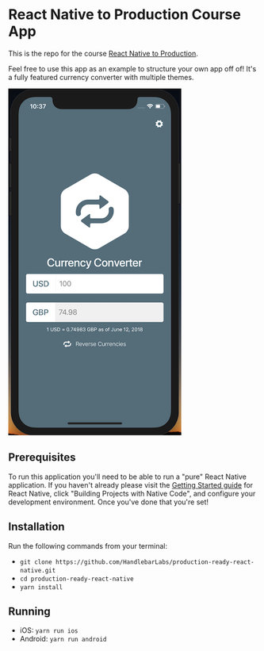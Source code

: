 # React Native to Production Course App

This is the repo for the course [React Native to Production](https://learn.handlebarlabs.com/p/learn-to-send-react-native-apps-to-production).

Feel free to use this app as an example to structure your own app off of! It's a fully featured currency converter with multiple themes.

![Screenshot](assets/screenshot.png)

## Prerequisites

To run this application you'll need to be able to run a "pure" React Native application. If you haven't already please visit the [Getting Started guide](https://facebook.github.io/react-native/docs/getting-started.html) for React Native, click "Building Projects with Native Code", and configure your development environment. Once you've done that you're set!

## Installation

Run the following commands from your terminal:

* `git clone https://github.com/HandlebarLabs/production-ready-react-native.git`
* `cd production-ready-react-native`
* `yarn install`

## Running

* iOS: `yarn run ios`
* Android: `yarn run android`
